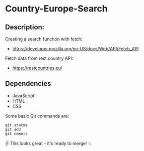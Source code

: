 # Country-Europe-Search

## Description:
Creating a search function with fetch:
* https://developer.mozilla.org/en-US/docs/Web/API/Fetch_API

Fetch data from rest country API:
* https://restcountries.eu/

## Dependencies
* JavaScript
* HTML
* CSS

Some basic Git commands are:
```
git status
git add
git commit
```
:v: This looks great - it's ready to merge! :collision:



